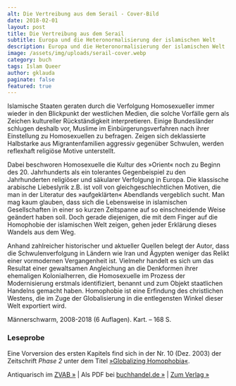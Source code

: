 ```yaml
---
alt: Die Vertreibung aus dem Serail - Cover-Bild
date: 2018-02-01
layout: post
title: Die Vertreibung aus dem Serail
subtitle: Europa und die Heteronormalisierung der islamischen Welt
description: Europa und die Heteronormalisierung der islamischen Welt
image: /assets/img/uploads/serail-cover.webp
category: buch
tags: Islam Queer
author: gklauda
paginate: false
featured: true
---
```

Islamische Staaten geraten durch die Verfolgung Homosexueller immer wieder in den Blickpunkt der westlichen Medien, die solche Vorfälle gern als Zeichen kultureller Rückständigkeit interpretieren. Einige Bundesländer schlugen deshalb vor, Muslime im Einbürgerungsverfahren nach ihrer Einstellung zu Homosexuellen zu befragen. Zeigen sich deklassierte Halbstarke aus Migrantenfamilien aggressiv gegenüber Schwulen, werden reflexhaft religiöse Motive unterstellt.

Dabei beschworen Homosexuelle die Kultur des »Orient« noch zu Beginn des 20. Jahrhunderts als ein tolerantes Gegenbeispiel zu den Jahrhunderten religiöser und säkularer Verfolgung in Europa. Die klassische arabische Liebeslyrik z.B. ist voll von gleichgeschlechtlichen Motiven, die man in der Literatur des »aufgeklärten« Abendlands vergeblich sucht. Man mag kaum glauben, dass sich die Lebensweise in islamischen Gesellschaften in einer so kurzen Zeitspanne auf so einschneidende Weise geändert haben soll. Doch gerade diejenigen, die mit dem Finger auf die Homophobie der islamischen Welt zeigen, gehen jeder Erklärung dieses Wandels aus dem Weg.

Anhand zahlreicher historischer und aktueller Quellen belegt der Autor, dass die Schwulenverfolgung in Ländern wie Iran und Ägypten weniger das Relikt einer vormodernen Vergangenheit ist. Vielmehr handelt es sich um das Resultat einer gewaltsamen Angleichung an die Denkformen ihrer ehemaligen Kolonialherren, die Homosexuelle im Prozess der Modernisierung erstmals identifiziert, benannt und zum Objekt staatlichen Handelns gemacht haben. Homophobie ist eine Erfindung des christlichen Westens, die im Zuge der Globalisierung in die entlegensten Winkel dieser Welt exportiert wird.

Män­ner­schwarm, 2008-2018 (6 Auflagen). Kart. – 168 S.

### Leseprobe

Eine Vorversion des ersten Kapitels find sich in der Nr. 10 (Dez. 2003) der Zeitschrift *Phase 2* unter dem Titel [»Globalizing Homophobia«](https://www.phase-zwei.org/hefte/artikel/globalizing-homophobia-1831).

Antiquarisch im [ZVAB »](https://www.zvab.com/servlet/BookDetailsPL?bi=31140014472) | Als PDF bei [buchhandel.de »](https://www.buchhandel.de/buch/Die-Vertreibung-aus-dem-Serail-9783863000295) |  [Zum Verlag »](https://www.maennerschwarm.de/buch/die-vertreibung-aus-dem-serail/)